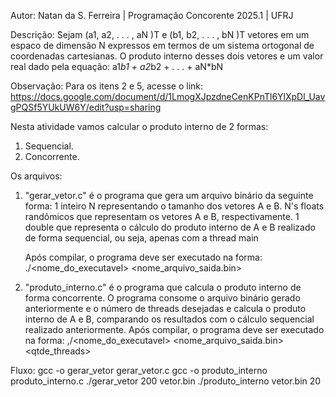 Autor: Natan da S. Ferreira | Programação Concorente 2025.1 | UFRJ

Descrição:  ̃Sejam (a1, a2, . . . , aN )T e (b1, b2, . . . , bN )T vetores em um espaco de dimensão N expressos em termos de um sistema ortogonal de coordenadas cartesianas. 
O produto interno desses dois vetores e um valor real dado pela equação: a1*b1 + a2*b2 + . . . + aN*bN

Observação: Para os itens 2 e 5, acesse o link: https://docs.google.com/document/d/1LmogXJpzdneCenKPnTl6YlXpDl_UavgPQSf5YUkUW6Y/edit?usp=sharing 

Nesta atividade vamos calcular o produto interno de 2 formas:
1. Sequencial.
2. Concorrente.

Os arquivos:
1. "gerar_vetor.c" é o programa que gera um arquivo binário da seguinte forma:
       1 inteiro N representando o tamanho dos vetores A e B.
       N's floats randômicos que representam os vetores A e B, respectivamente.
       1 double que representa o cálculo do produto interno de A e B realizado de forma sequencial, ou seja, apenas com a thread main

   Após compilar, o programa deve ser executado na forma: ./<nome_do_executavel> <N> <nome_arquivo_saida.bin>

2. "produto_interno.c" é o programa que calcula o produto interno de forma concorrente. O programa consome o arquivo binário gerado anteriormente e o número de threads desejadas e calcula o produto interno de A e B, comparando os resultados com o cálculo sequencial realizado anteriormente.
  Após compilar, o programa deve ser executado na forma: ,/<nome_do_executavel> <nome_arquivo_saida.bin> <qtde_threads>

Fluxo: gcc -o gerar_vetor gerar_vetor.c
       gcc -o produto_interno produto_interno.c
       ./gerar_vetor 200 vetor.bin
       ./produto_interno vetor.bin 20
       